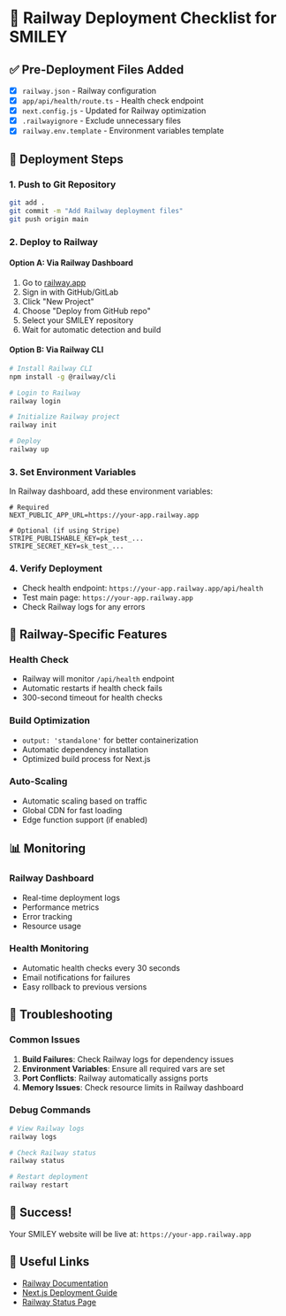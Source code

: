# 🚀 Railway Deployment Checklist for SMILEY

## ✅ Pre-Deployment Files Added
- [x] `railway.json` - Railway configuration
- [x] `app/api/health/route.ts` - Health check endpoint
- [x] `next.config.js` - Updated for Railway optimization
- [x] `.railwayignore` - Exclude unnecessary files
- [x] `railway.env.template` - Environment variables template

## 🚀 Deployment Steps

### 1. Push to Git Repository
```bash
git add .
git commit -m "Add Railway deployment files"
git push origin main
```

### 2. Deploy to Railway

#### Option A: Via Railway Dashboard
1. Go to [railway.app](https://railway.app)
2. Sign in with GitHub/GitLab
3. Click "New Project"
4. Choose "Deploy from GitHub repo"
5. Select your SMILEY repository
6. Wait for automatic detection and build

#### Option B: Via Railway CLI
```bash
# Install Railway CLI
npm install -g @railway/cli

# Login to Railway
railway login

# Initialize Railway project
railway init

# Deploy
railway up
```

### 3. Set Environment Variables
In Railway dashboard, add these environment variables:

```env
# Required
NEXT_PUBLIC_APP_URL=https://your-app.railway.app

# Optional (if using Stripe)
STRIPE_PUBLISHABLE_KEY=pk_test_...
STRIPE_SECRET_KEY=sk_test_...
```

### 4. Verify Deployment
- Check health endpoint: `https://your-app.railway.app/api/health`
- Test main page: `https://your-app.railway.app`
- Check Railway logs for any errors

## 🔧 Railway-Specific Features

### Health Check
- Railway will monitor `/api/health` endpoint
- Automatic restarts if health check fails
- 300-second timeout for health checks

### Build Optimization
- `output: 'standalone'` for better containerization
- Automatic dependency installation
- Optimized build process for Next.js

### Auto-Scaling
- Automatic scaling based on traffic
- Global CDN for fast loading
- Edge function support (if enabled)

## 📊 Monitoring

### Railway Dashboard
- Real-time deployment logs
- Performance metrics
- Error tracking
- Resource usage

### Health Monitoring
- Automatic health checks every 30 seconds
- Email notifications for failures
- Easy rollback to previous versions

## 🚨 Troubleshooting

### Common Issues
1. **Build Failures**: Check Railway logs for dependency issues
2. **Environment Variables**: Ensure all required vars are set
3. **Port Conflicts**: Railway automatically assigns ports
4. **Memory Issues**: Check resource limits in Railway dashboard

### Debug Commands
```bash
# View Railway logs
railway logs

# Check Railway status
railway status

# Restart deployment
railway restart
```

## 🎉 Success!
Your SMILEY website will be live at: `https://your-app.railway.app`

## 🔗 Useful Links
- [Railway Documentation](https://docs.railway.app/)
- [Next.js Deployment Guide](https://nextjs.org/docs/deployment)
- [Railway Status Page](https://status.railway.app/)
